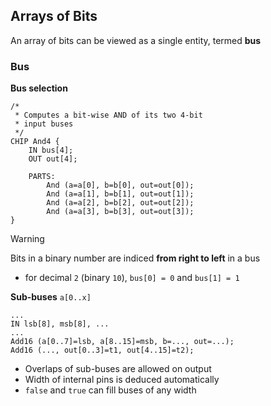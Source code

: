 ## Arrays of Bits
An array of bits can be viewed as a single entity, termed **bus**
### Bus
**Bus selection**
```
/*
 * Computes a bit-wise AND of its two 4-bit
 * input buses
 */
CHIP And4 {
	IN bus[4];
	OUT out[4];
	
	PARTS:
		And (a=a[0], b=b[0], out=out[0]);
		And (a=a[1], b=b[1], out=out[1]);
		And (a=a[2], b=b[2], out=out[2]);
		And (a=a[3], b=b[3], out=out[3]);
}
```

> [!warning]
> Bits in a binary number are indiced **from right to left** in a bus
> - for decimal `2` (binary `10`), `bus[0] = 0` and `bus[1] = 1`

**Sub-buses** `a[0..x]`
```
...
IN lsb[8], msb[8], ...
...
Add16 (a[0..7]=lsb, a[8..15]=msb, b=..., out=...);
Add16 (..., out[0..3]=t1, out[4..15]=t2);
```
- Overlaps of sub-buses are allowed on output
- Width of internal pins is deduced automatically
- `false` and `true` can fill buses of any width